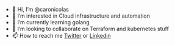 - 👋 Hi, I’m @caronicolas
- 👀 I’m interested in Cloud infrastructure and automation
- 🌱 I’m currently learning golang
- 💞️ I’m looking to collaborate on Terraform and kubernetes stuff
- 📫 How to reach me [Twitter](http://www.twitter.com/N1car) or [Linkedin](https://www.linkedin.com/in/caronicolas/)

<!---
caronicolas/caronicolas is a ✨ special ✨ repository because its `README.md` (this file) appears on your GitHub profile.
You can click the Preview link to take a look at your changes.
--->
